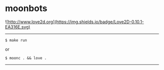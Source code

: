 # moonbots

![http://www.love2d.org](https://img.shields.io/badge/Love2D-0.10.1-EA316E.svg)

---
```
$ make run
```

or

```
$ moonc . && love .
```

---
